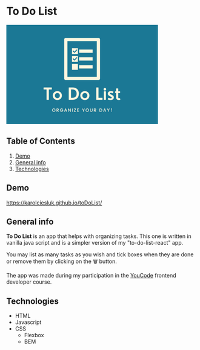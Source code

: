# To Do List
![app logo](images/readmeImage1.png)

## Table of Contents
1. [Demo](#demo)
2. [General info](#general-info)
3. [Technologies](#technologies)

## Demo
https://karolciesluk.github.io/toDoList/

## General info
**To Do List** is an app that helps with organizing tasks. This one is written in vanilla java script and is a simpler version of my "to-do-list-react" app.

You may list as many tasks as you wish and tick boxes when they are done or remove them by clicking on the 🗑 button.

The app was made during my participation in the [YouCode](https://youcode.pl/frontend-developer/) frontend developer course.

## Technologies
- HTML
- Javascript
- CSS
    - Flexbox
    - BEM